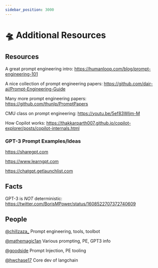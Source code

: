 ```yaml
---
sidebar_position: 3000
---
```


# 🛸 Additional Resources

## Resources

A great prompt engineering intro: https://humanloop.com/blog/prompt-engineering-101

A nice collection of prompt engineering papers: https://github.com/dair-ai/Prompt-Engineering-Guide

Many more prompt engineering papers: https://github.com/thunlp/PromptPapers

CMU class on prompt engineering: https://youtu.be/5ef83Wljm-M

How Copilot works: https://thakkarparth007.github.io/copilot-explorer/posts/copilot-internals.html

### GPT-3 Prompt Examples/Ideas

https://sharegpt.com

https://www.learngpt.com

https://chatgpt.getlaunchlist.com

## Facts

GPT-3 is *NOT* deterministic: https://twitter.com/BorisMPower/status/1608522707372740609

## People

[@chillzaza_](https://mobile.twitter.com/chillzaza_) Prompt engineering, tools, toolbot

[@mathemagic1an](https://mobile.twitter.com/mathemagic1an) Various prompting, PE, GPT3 info

[@goodside](https://twitter.com/goodside/status/1588247865503010816) Prompt Injection, PE tooling

[@hwchase17](https://twitter.com/hwchase17) Core dev of langchain